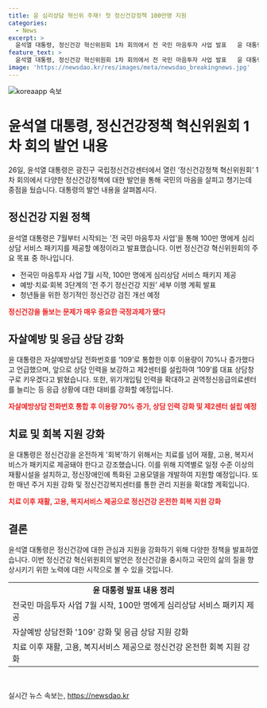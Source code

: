 ```yaml
---
title: 윤 심리상담 혁신위 주재! 첫 정신건강정책 100만명 지원
categories:
  - News
excerpt: >
  윤석열 대통령, 정신건강 혁신위원회 1차 회의에서 전 국민 마음투자 사업 발표   윤 대통령은 정신건강 정책 혁신위원회 1차 회의에서 전 국민 마음투자 사업을 내년 7월 시작하고, 100만명에게 심리상담 서비스 제공을 약속했다. 예방, 치료, 회복 3가지 영역에서 세부 계획 발표하며 정신건강을 국정과제로 고려해야 한다고 강조했다. 또한 자살예방상담 109를 강화하고, 재활, 고용, 복지서비스 패키지를 제공하기 위해 재활시설과 주거 지원을 확대하는 계획을 밝혔다.
feature_text: >
  윤석열 대통령, 정신건강 혁신위원회 1차 회의에서 전 국민 마음투자 사업 발표   윤 대통령은 정신건강 정책 혁신위원회 1차 회의에서 전 국민 마음투자 사업을 내년 7월 시작하고, 100만명에게 심리상담 서비스 제공을 약속했다. 예방, 치료, 회복 3가지 영역에서 세부 계획 발표하며 정신건강을 국정과제로 고려해야 한다고 강조했다. 또한 자살예방상담 109를 강화하고, 재활, 고용, 복지서비스 패키지를 제공하기 위해 재활시설과 주거 지원을 확대하는 계획을 밝혔다.
image: 'https://newsdao.kr/res/images/meta/newsdao_breakingnews.jpg'
---
```


<p><img src="https://newsdao.kr/res/images/meta/newsdao_breakingnews.jpg" alt="koreaapp 속보" /></p>

<h1>윤석열 대통령, 정신건강정책 혁신위원회 1차 회의 발언 내용</h1>

<p data-ke-size="size16">26일, 윤석열 대통령은 광진구 국립정신건강센터에서 열린 ‘정신건강정책 혁신위원회’ 1차 회의에서 다양한 정신건강정책에 대한 발언을 통해 국민의 마음을 살피고 챙기는데 중점을 뒀습니다. 대통령의 발언 내용을 살펴봅시다.</p>

<h2 data-ke-size="size26">정신건강 지원 정책</h2>

<p data-ke-size="size16">윤석열 대통령은 7월부터 시작되는 '전 국민 마음투자 사업'을 통해 100만 명에게 심리상담 서비스 패키지를 제공할 예정이라고 발표했습니다. 이번 정신건강 혁신위원회의 주요 목표 중 하나입니다.</p>

<ul>
  <li>전국민 마음투자 사업 7월 시작, 100만 명에게 심리상담 서비스 패키지 제공</li>
  <li>예방·치료·회복 3단계의 ‘전 주기 정신건강 지원’ 세부 이행 계획 발표</li>
  <li>청년들을 위한 정기적인 정신건강 검진 개선 예정</li>
</ul>

<p><b><span style="color: #ee2323;">정신건강을 돌보는 문제가 매우 중요한 국정과제가 됐다</span></b></p>

<h2 data-ke-size="size26">자살예방 및 응급 상담 강화</h2>

<p data-ke-size="size16">윤 대통령은 자살예방상담 전화번호를 ‘109’로 통합한 이후 이용량이 70%나 증가했다고 언급했으며, 앞으로 상담 인력을 보강하고 제2센터를 설립하여 ‘109’를 대표 상담창구로 키우겠다고 밝혔습니다. 또한, 위기개입팀 인력을 확대하고 권역정신응급의료센터를 늘리는 등 응급 상황에 대한 대비를 강화할 예정입니다.</p>

<p><b><span style="color: #ee2323;">자살예방상담 전화번호 통합 후 이용량 70% 증가, 상담 인력 강화 및 제2센터 설립 예정</span></b></p>

<h2 data-ke-size="size26">치료 및 회복 지원 강화</h2>

<p data-ke-size="size16">윤 대통령은 정신건강을 온전하게 '회복'하기 위해서는 치료를 넘어 재활, 고용, 복지서비스가 패키지로 제공돼야 한다고 강조했습니다. 이를 위해 지역별로 일정 수준 이상의 재활시설을 설치하고, 정신장애인에 특화된 고용모델을 개발하여 지원할 예정입니다. 또한 매년 주거 지원 강화 및 정신건강복지센터를 통한 관리 지원을 확대할 계획입니다.</p>

<p><b><span style="color: #ee2323;">치료 이후 재활, 고용, 복지서비스 제공으로 정신건강 온전한 회복 지원 강화</span></b></p>

<h2 data-ke-size="size26">결론</h2>

<p data-ke-size="size16">윤석열 대통령은 정신건강에 대한 관심과 지원을 강화하기 위해 다양한 정책을 발표하였습니다. 이번 정신건강 혁신위원회의 발언은 정신건강을 중시하고 국민의 삶의 질을 향상시키기 위한 노력에 대한 시작으로 볼 수 있을 것입니다.</p>

<table>
<tbody>
<tr>
<td style="text-align: center; height: 17px;"><b>윤 대통령 발표 내용 정리</b></td>
</tr>
<tr>
<td style="text-align: left; height: 17px;">전국민 마음투자 사업 7월 시작, 100만 명에게 심리상담 서비스 패키지 제공</td>
</tr>
<tr>
<td style="text-align: left; height: 17px;">자살예방 상담전화 '109' 강화 및 응급 상담 지원 강화</td>
</tr>
<tr>
<td style="text-align: left; height: 17px;">치료 이후 재활, 고용, 복지서비스 제공으로 정신건강 온전한 회복 지원 강화</td>
</tr>
</tbody>
</table>

<p data-ke-size="size16">&nbsp;</p>
실시간 뉴스 속보는, <a href="https://newsdao.kr" rel="dofollow">https://newsdao.kr</a>



